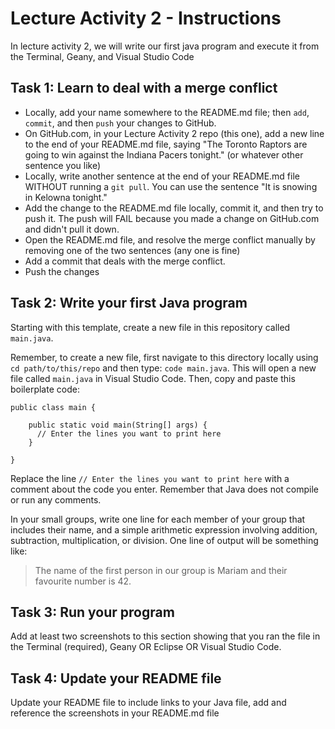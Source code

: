 # Lecture Activity 2 - Instructions

In lecture activity 2, we will write our first java program and execute it from the Terminal, Geany, and Visual Studio Code

## Task 1: Learn to deal with a merge conflict

- Locally, add your name somewhere to the README.md file; then `add`, `commit`, and then `push` your changes to GitHub. 
- On GitHub.com, in your Lecture Activity 2 repo (this one), add a new line to the end of your README.md file, saying "The Toronto Raptors are going to win against the Indiana Pacers tonight." (or whatever other sentence you like)
- Locally, write another sentence at the end of your README.md file WITHOUT running a `git pull`. You can use the sentence "It is snowing in Kelowna tonight."
- Add the change to the README.md file locally, commit it, and then try to push it. The push will FAIL because you made a change on GitHub.com and didn't pull it down.
- Open the README.md file, and resolve the merge conflict manually by removing one of the two sentences (any one is fine)
- Add a commit that deals with the merge conflict.
- Push the changes

## Task 2: Write your first Java program

Starting with this template, create a new file in this repository called `main.java`.

Remember, to create a new file, first navigate to this directory locally using `cd path/to/this/repo` and then type: `code main.java`.
This will open a new file called `main.java` in Visual Studio Code. 
Then, copy and paste this boilerplate code:

```
public class main {

	public static void main(String[] args) {
	  // Enter the lines you want to print here
	}
  
}
```

Replace the line `// Enter the lines you want to print here` with a comment about the code you enter. 
Remember that Java does not compile or run any comments. 

In your small groups, write one line for each member of your group that includes their name, and a simple arithmetic expression involving addition, subtraction, multiplication, or division.
One line of output will be something like:

> The name of the first person in our group is Mariam and their favourite number is 42.

## Task 3: Run your program

Add at least two screenshots to this section showing that you ran the file in the Terminal (required), Geany OR Eclipse OR Visual Studio Code.

## Task 4: Update your README file 

Update your README file to include links to your Java file, add and reference the screenshots in your README.md file


